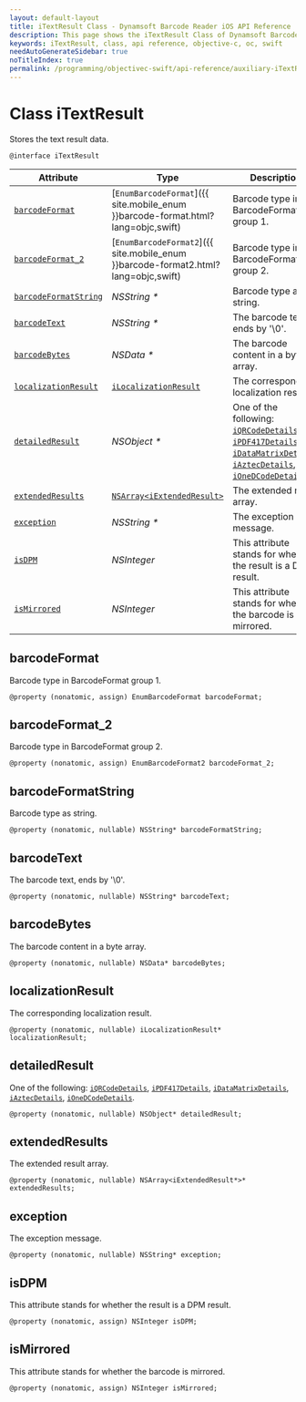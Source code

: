 ```yaml
---
layout: default-layout
title: iTextResult Class - Dynamsoft Barcode Reader iOS API Reference
description: This page shows the iTextResult Class of Dynamsoft Barcode Reader for iOS SDK.
keywords: iTextResult, class, api reference, objective-c, oc, swift
needAutoGenerateSidebar: true
noTitleIndex: true
permalink: /programming/objectivec-swift/api-reference/auxiliary-iTextResult.html
---
```


# Class iTextResult

Stores the text result data.

```objc
@interface iTextResult
```  

| Attribute | Type | Description |
|-----------|------| ----------- |
| [`barcodeFormat`](#barcodeformat) | [`EnumBarcodeFormat`]({{ site.mobile_enum }}barcode-format.html?lang=objc,swift) | Barcode type in BarcodeFormat group 1. |
| [`barcodeFormat_2`](#barcodeformat_2) | [`EnumBarcodeFormat2`]({{ site.mobile_enum }}barcode-format2.html?lang=objc,swift) | Barcode type in BarcodeFormat group 2. |
| [`barcodeFormatString`](#barcodeformatstring) | *NSString \** | Barcode type as string. |
| [`barcodeText`](#barcodetext) | *NSString \** | The barcode text, ends by '\0'. |
| [`barcodeBytes`](#barcodebytes) | *NSData \** | The barcode content in a byte array. |
| [`localizationResult`](#localizationresult) | [`iLocalizationResult`](auxiliary-iLocalizationResult.md) | The corresponding localization result. |
| [`detailedResult`](#detailedresult) | *NSObject \** | One of the following: [`iQRCodeDetails`](auxiliary-iQRCodeDetails.md), [`iPDF417Details`](auxiliary-iPDF417Details.md), [`iDataMatrixDetails`](auxiliary-iDataMatrixDetails.md), [`iAztecDetails`](auxiliary-iAztecDetails.md), [`iOneDCodeDetails`](auxiliary-iOneDCodeDetails.md). |
| [`extendedResults`](#extendedresults) | [`NSArray<iExtendedResult>`](auxiliary-iExtendedResult.md) | The extended result array. |
| [`exception`](#exception) | *NSString \** | The exception message. |
| [`isDPM`](#isdpm) | *NSInteger* | This attribute stands for whether the result is a DPM result. |
| [`isMirrored`](#ismirrored) | *NSInteger* | This attribute stands for whether the barcode is mirrored. |

## barcodeFormat

Barcode type in BarcodeFormat group 1.

```objc
@property (nonatomic, assign) EnumBarcodeFormat barcodeFormat;
```

## barcodeFormat_2

Barcode type in BarcodeFormat group 2.

```objc
@property (nonatomic, assign) EnumBarcodeFormat2 barcodeFormat_2;
```

## barcodeFormatString

Barcode type as string.

```objc
@property (nonatomic, nullable) NSString* barcodeFormatString;
```

## barcodeText

The barcode text, ends by '\0'.

```objc
@property (nonatomic, nullable) NSString* barcodeText;
```

## barcodeBytes

The barcode content in a byte array.

```objc
@property (nonatomic, nullable) NSData* barcodeBytes;
```

## localizationResult

The corresponding localization result.

```objc
@property (nonatomic, nullable) iLocalizationResult* localizationResult;
```

## detailedResult

One of the following: [`iQRCodeDetails`](auxiliary-iQRCodeDetails.md), [`iPDF417Details`](auxiliary-iPDF417Details.md), [`iDataMatrixDetails`](auxiliary-iDataMatrixDetails.md), [`iAztecDetails`](auxiliary-iAztecDetails.md), [`iOneDCodeDetails`](auxiliary-iOneDCodeDetails.md).

```objc
@property (nonatomic, nullable) NSObject* detailedResult;
```

## extendedResults

The extended result array.

```objc
@property (nonatomic, nullable) NSArray<iExtendedResult*>* extendedResults;
```

## exception

The exception message.

```objc
@property (nonatomic, nullable) NSString* exception;
```

## isDPM

This attribute stands for whether the result is a DPM result.

```objc
@property (nonatomic, assign) NSInteger isDPM;
```

## isMirrored

This attribute stands for whether the barcode is mirrored.

```objc
@property (nonatomic, assign) NSInteger isMirrored;
```
